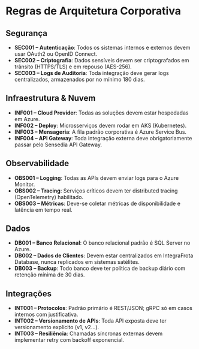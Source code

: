 # Regras de Arquitetura Corporativa

## Segurança
- **SEC001 – Autenticação**: Todos os sistemas internos e externos devem usar OAuth2 ou OpenID Connect.
- **SEC002 – Criptografia**: Dados sensíveis devem ser criptografados em trânsito (HTTPS/TLS) e em repouso (AES-256).
- **SEC003 – Logs de Auditoria**: Toda integração deve gerar logs centralizados, armazenados por no mínimo 180 dias.

## Infraestrutura & Nuvem
- **INF001 – Cloud Provider**: Todas as soluções devem estar hospedadas em Azure.
- **INF002 – Deploy**: Microsserviços devem rodar em AKS (Kubernetes).
- **INF003 – Mensageria**: A fila padrão corporativa é Azure Service Bus.
- **INF004 – API Gateway**: Toda integração externa deve obrigatoriamente passar pelo Sensedia API Gateway.

## Observabilidade
- **OBS001 – Logging**: Todas as APIs devem enviar logs para o Azure Monitor.
- **OBS002 – Tracing**: Serviços críticos devem ter distributed tracing (OpenTelemetry) habilitado.
- **OBS003 – Métricas**: Deve-se coletar métricas de disponibilidade e latência em tempo real.

## Dados
- **DB001 – Banco Relacional**: O banco relacional padrão é SQL Server no Azure.
- **DB002 – Dados de Clientes**: Devem estar centralizados em IntegraFrota Database, nunca replicados em sistemas satélites.
- **DB003 – Backup**: Todo banco deve ter política de backup diário com retenção mínima de 30 dias.

## Integrações
- **INT001 – Protocolos**: Padrão primário é REST/JSON; gRPC só em casos internos com justificativa.
- **INT002 – Versionamento de APIs**: Toda API exposta deve ter versionamento explícito (v1, v2…).
- **INT003 – Resiliência**: Chamadas síncronas externas devem implementar retry com backoff exponencial.
